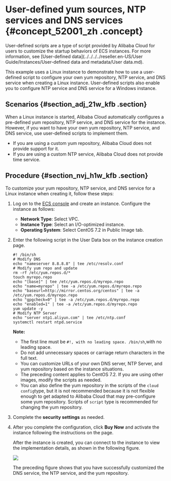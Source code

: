 # User-defined yum sources, NTP services and DNS services {#concept_52001_zh .concept}

User-defined scripts are a type of script provided by Alibaba Cloud for users to customize the startup behaviors of ECS instances. For more information, see [User-defined data](../../../../reseller.en-US/User Guide/Instances/User-defined data and metadata/User data.md).

This example uses a Linux instance to demonstrate how to use a user-defined script to configure your own yum repository, NTP service, and DNS service when creating a Linux instance. User-defined scripts also enable you to configure NTP service and DNS service for a Windows instance.

## Scenarios {#section_adj_21w_kfb .section}

When a Linux instance is started, Alibaba Cloud automatically configures a pre-defined yum repository, NTP service, and DNS service for the instance. However, if you want to have your own yum repository, NTP service, and DNS service, use user-defined scripts to implement them.

-   If you are using a custom yum repository, Alibaba Cloud does not provide support for it.
-   If you are using a custom NTP service, Alibaba Cloud does not provide time service.

## Procedure {#section_nvj_h1w_kfb .section}

To customize your yum repository, NTP service, and DNS service for a Linux instance when creating it, follow these steps:

1.  Log on to the [ECS console](https://partners-intl.console.aliyun.com/#/ecs) and create an instance. Configure the instance as follows:
    -    **Network Type**: Select VPC.
    -    **Instance Type**: Select an I/O-optimized instance.
    -    **Operating System**: Select CentOS 7.2 in Public Image tab.
2.  Enter the following script in the User Data box on the instance creation page.

    ```language-shell
    #! /bin/sh
    # Modify DNS
    echo "nameserver 8.8.8.8" | tee /etc/resolv.conf
    # Modify yum repo and update
    rm -rf /etc/yum.repos.d/*
    touch myrepo.repo
    echo "[base]" | tee /etc/yum.repos.d/myrepo.repo
    echo "name=myrepo" | tee -a /etc/yum.repos.d/myrepo.repo
    echo "baseurl=http://mirror.centos.org/centos" | tee -a /etc/yum.repos.d/myrepo.repo
    echo "gpgcheck=0" | tee -a /etc/yum.repos.d/myrepo.repo
    echo "enabled=1" | tee -a /etc/yum.repos.d/myrepo.repo
    yum update -y
    # Modify NTP Server
    echo "server ntp1.aliyun.com" | tee /etc/ntp.conf
    systemctl restart ntpd.service
    
    ```

    **Note:** 

    -   The first line must be `#!, with no leading space. /bin/sh`,with no leading space.
    -   Do not add unnecessary spaces or carriage return characters in the full text.
    -   You can customize URLs of your own DNS server, NTP Server, and yum repository based on the instance situations.
    -   The preceding content applies to CentOS 7.2. If you are using other images, modify the scripts as needed.
    -   You can also define the yum repository in the scripts of the `cloud config`type, but it is not recommended because it is not flexible enough to get adapted to Alibaba Cloud that may pre-configure some yum repository. Scripts of `script` type is recommended for changing the yum repository.
3.  Complete the **security settings** as needed.
4.  After you complete the configuration, click **Buy Now** and activate the instance following the instructions on the page.

    After the instance is created, you can connect to the instance to view the implementation details, as shown in the following figure.

    ![](http://static-aliyun-doc.oss-cn-hangzhou.aliyuncs.com/assets/img/9823/153923217412172_en-US.png)

    The preceding figure shows that you have successfully customized the DNS service, the NTP service, and the yum repository.


